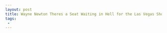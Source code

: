 ```yaml
---
layout: post
title: Wayne Newton Theres a Seat Waiting in Hell for the Las Vegas Shooter
tags:
 -
---
```


